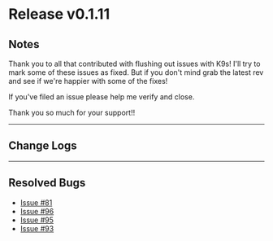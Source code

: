 # Release v0.1.11

## Notes

Thank you to all that contributed with flushing out issues with K9s! I'll try
to mark some of these issues as fixed. But if you don't mind grab the latest
rev and see if we're happier with some of the fixes!

If you've filed an issue please help me verify and close.

Thank you so much for your support!!

---

## Change Logs

---

## Resolved Bugs

* [Issue #81](https://github.com/Ya-hwon/k9s/issues/81)
* [Issue #96](https://github.com/Ya-hwon/k9s/issues/96)
* [Issue #95](https://github.com/Ya-hwon/k9s/issues/95)
* [Issue #93](https://github.com/Ya-hwon/k9s/issues/93)
